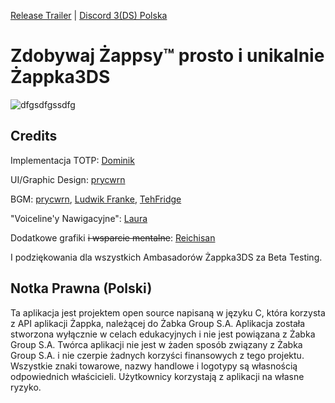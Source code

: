 [Release Trailer](https://www.youtube.com/watch?v=NXumTBJQcIE)  |  [Discord 3(DS) Polska](http://discord.gg/Rxf9FR9DaS)

# Zdobywaj Żappsy™ prosto i unikalnie Żappka3DS

![dfgsdfgssdfg](https://github.com/user-attachments/assets/5b1f3040-feec-4fc8-9c78-f5d646f19fa9)


## Credits
Implementacja TOTP: [Dominik](https://github.com/domints) 

UI/Graphic Design: [prycwrn](https://prycwrn.space/)

BGM: [prycwrn](https://prycwrn.space/), [Ludwik Franke](https://soundcloud.com/ludwikfranke_crazy), [TehFridge](https://linktr.ee/tehfridge)

"Voiceline'y Nawigacyjne": [Laura](https://nekodoesntexists.carrd.co/)

Dodatkowe grafiki ~~i wsparcie mentalne~~: [Reichisan](https://www.twitch.tv/reichisan)

I podziękowania dla wszystkich Ambasadorów Żappka3DS za Beta Testing.

## Notka Prawna (Polski)
Ta aplikacja jest projektem open source napisaną w języku C, która korzysta z API aplikacji Żappka, należącej do Żabka Group S.A. Aplikacja została stworzona wyłącznie w celach edukacyjnych i nie jest powiązana z Żabka Group S.A. Twórca aplikacji nie jest w żaden sposób związany z Żabka Group S.A. i nie czerpie żadnych korzyści finansowych z tego projektu. Wszystkie znaki towarowe, nazwy handlowe i logotypy są własnością odpowiednich właścicieli. Użytkownicy korzystają z aplikacji na własne ryzyko.
